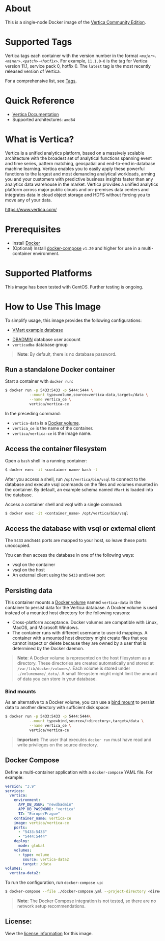 
# About

This is a single-node Docker image of the [Vertica Community Edition](https://www.vertica.com/docs/latest/HTML/Content/Authoring/GettingStartedGuide/DownloadingAndStartingVM/DownloadingAndStartingVM.htm).

# Supported Tags

Vertica tags each container with the version number in the format _`<major>.<minor>.<patch>-<hotfix>`_. For example, `11.1.0-0` is the tag for Vertica version 11.1, service pack 0, hotfix 0. The `latest` tag is the most recently released version of Vertica.

For a comprehensive list, see [Tags](https://hub.docker.com/r/vertica/vertica-ce/tags).

# Quick Reference

* [Vertica Documentation](https://www.vertica.com/docs/latest/HTML/Content/Home.htm)
* Supported architectures: `amd64`

# What is Vertica?

Vertica is a unified analytics platform, based on a massively scalable architecture with the broadest set of analytical functions spanning event and time series, pattern matching, geospatial and end-to-end in-database machine learning. Vertica enables you to easily apply these powerful functions to the largest and most demanding analytical workloads, arming you and your customers with predictive business insights faster than any analytics data warehouse in the market. Vertica provides a unified analytics platform across major public clouds and on-premises data centers and integrates data in cloud object storage and HDFS without forcing you to move any of your data.  

https://www.vertica.com/

# Prerequisites
* Install [Docker](https://docs.docker.com/get-docker/)
* (Optional) Install [docker-compose](https://docs.docker.com/compose/) `v1.20` and higher for use in a multi-container environment.

# Supported Platforms

This image has been tested with CentOS. Further testing is ongoing.

# How to Use This Image

To simplify usage, this image provides the following configurations:
- [VMart example database](https://www.vertica.com/docs/latest/HTML/Content/Authoring/GettingStartedGuide/IntroducingVMart/IntroducingVMart.htm)
* [DBADMIN](https://www.vertica.com/docs/latest/HTML/Content/Authoring/AdministratorsGuide/DBUsersAndPrivileges/Roles/PredefinedRoles.htm) database user account
* `verticadba` database group

> **Note**: By default, there is no database password.

## Run a standalone Docker container

Start a container with `docker run`:

```sh
$ docker run -p 5433:5433 -p 5444:5444 \
           --mount type=volume,source=vertica-data,target=/data \
           --name vertica_ce \
           vertica/vertica-ce
```

In the preceding command:
* `vertica-data` is a [Docker volume](https://docs.docker.com/storage/volumes/).
* `vertica_ce` is the name of the container.
* `vertica/vertica-ce` is the image name.


## Access the container filesystem

Open a `bash` shell in a running container:
```sh
$ docker exec -it <container name> bash -l
```
After you access a shell, run `/opt/vertica/bin/vsql` to connect to the database and execute vsql commands on the files and volumes mounted in the container. By default, an example schema named `VMart` is loaded into the database.

Access a container shell and vsql with a single command:
```sh
$ docker exec -it <container_name> /opt/vertica/bin/vsql
```

## Access the database with vsql or external client

The `5433` and`5444` ports are mapped to your host, so leave these ports unoccupied.

You can then access the database in one of the following ways:
- vsql on the container
- vsql on the host
- An external client using the `5433` and`5444` port

## Persisting data

This container mounts a [Docker volume](https://docs.docker.com/storage/volumes/) named `vertica-data` in the container to persist data for the Vertica database. A Docker volume is used instead of a mounted host directory for the following reasons:
* Cross-platform acceptance. Docker volumes are compatible with Linux, MacOS, and Microsoft Windows. 
* The container runs with different username to user-id mappings. A container with a mounted host directory might create files that you cannot inspect or delete because they are owned by a user that is determined by the Docker daemon. 

> **Note**: A Docker volume is represented on the host filesystem as a directory. These directories are created automatically and stored at `/var/lib/docker/volumes/`. Each volume is stored under `./volumename/_data/`. A small filesystem might might limit the amount of data you can store in your database.

### Bind mounts

As an alternative to a Docker volume, you can use a [bind mount](https://docs.docker.com/storage/bind-mounts/) to persist data to another directory with sufficient disk space:
```sh
$ docker run -p 5433:5433 -p 5444:5444\
           --mount type=bind,source=/<directory>,target=/data \
           --name vertica_ce \
           vertica/vertica-ce
```
> **Important**: The user that executes `docker run` must have read and write privileges on the source directory.

## Docker Compose
Define a multi-container application with a `docker-compose` YAML file. For example:
```yaml
version: "3.9"
services:
  vertica:
    environment:
      APP_DB_USER: "newdbadmin"
      APP_DB_PASSWORD: "vertica"
      TZ: "Europe/Prague"
    container_name: vertica-ce
    image: vertica/vertica-ce
    ports:
      - "5433:5433"
      - "5444:5444"
    deploy:
      mode: global
    volumes:
      - type: volume
        source: vertica-data2
        target: /data
volumes:
  vertica-data2:
```

To run the configuration, run `docker-compose up`:
```sh
$ docker-compose --file ./docker-compose.yml --project-directory <directory_name> up -d
```
> **Note**: The Docker Compose integration is not tested, so there are no network setup recommendations.


## License:

View the [license information](https://www.microfocus.com/en-us/legal/software-licensing) for this image.